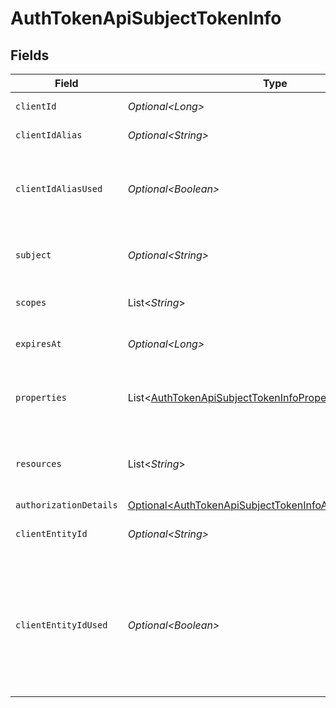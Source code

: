 # AuthTokenApiSubjectTokenInfo


## Fields

| Field                                                                                                                                      | Type                                                                                                                                       | Required                                                                                                                                   | Description                                                                                                                                |
| ------------------------------------------------------------------------------------------------------------------------------------------ | ------------------------------------------------------------------------------------------------------------------------------------------ | ------------------------------------------------------------------------------------------------------------------------------------------ | ------------------------------------------------------------------------------------------------------------------------------------------ |
| `clientId`                                                                                                                                 | *Optional\<Long>*                                                                                                                          | :heavy_minus_sign:                                                                                                                         | The client id.                                                                                                                             |
| `clientIdAlias`                                                                                                                            | *Optional\<String>*                                                                                                                        | :heavy_minus_sign:                                                                                                                         | The alias of the client.                                                                                                                   |
| `clientIdAliasUsed`                                                                                                                        | *Optional\<Boolean>*                                                                                                                       | :heavy_minus_sign:                                                                                                                         | Flag specifying if the alias was used to identify the client                                                                               |
| `subject`                                                                                                                                  | *Optional\<String>*                                                                                                                        | :heavy_minus_sign:                                                                                                                         | the resource owner unique id                                                                                                               |
| `scopes`                                                                                                                                   | List\<*String*>                                                                                                                            | :heavy_minus_sign:                                                                                                                         | The scopes granted on the token                                                                                                            |
| `expiresAt`                                                                                                                                | *Optional\<Long>*                                                                                                                          | :heavy_minus_sign:                                                                                                                         | time which the token expires.                                                                                                              |
| `properties`                                                                                                                               | List\<[AuthTokenApiSubjectTokenInfoProperty](../../models/operations/AuthTokenApiSubjectTokenInfoProperty.md)>                             | :heavy_minus_sign:                                                                                                                         | Extra properties associated with the token                                                                                                 |
| `resources`                                                                                                                                | List\<*String*>                                                                                                                            | :heavy_minus_sign:                                                                                                                         | The array of the resources of the token.                                                                                                   |
| `authorizationDetails`                                                                                                                     | [Optional\<AuthTokenApiSubjectTokenInfoAuthorizationDetails>](../../models/operations/AuthTokenApiSubjectTokenInfoAuthorizationDetails.md) | :heavy_minus_sign:                                                                                                                         | N/A                                                                                                                                        |
| `clientEntityId`                                                                                                                           | *Optional\<String>*                                                                                                                        | :heavy_minus_sign:                                                                                                                         | The entity ID of the client.<br/>                                                                                                          |
| `clientEntityIdUsed`                                                                                                                       | *Optional\<Boolean>*                                                                                                                       | :heavy_minus_sign:                                                                                                                         | Flag which indicates whether the entity ID of the client was used when the request for the access token was made.<br/>                     |